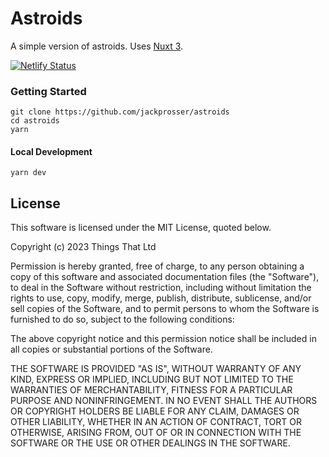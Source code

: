 # Astroids

A simple version of astroids. Uses [Nuxt 3](https://nuxt.com/docs/getting-started/introduction).

[![Netlify Status](https://api.netlify.com/api/v1/badges/efd8ca04-b676-45f5-b055-61bae9170cac/deploy-status)](https://app.netlify.com/sites/simple-astroids/deploys)

### Getting Started
```
git clone https://github.com/jackprosser/astroids
cd astroids
yarn
```

#### Local Development
```
yarn dev
```

## License

This software is licensed under the MIT License, quoted below.

Copyright (c) 2023 Things That Ltd

Permission is hereby granted, free of charge, to any person obtaining a copy
of this software and associated documentation files (the "Software"), to deal
in the Software without restriction, including without limitation the rights
to use, copy, modify, merge, publish, distribute, sublicense, and/or sell
copies of the Software, and to permit persons to whom the Software is
furnished to do so, subject to the following conditions:

The above copyright notice and this permission notice shall be included in all
copies or substantial portions of the Software.

THE SOFTWARE IS PROVIDED "AS IS", WITHOUT WARRANTY OF ANY KIND, EXPRESS OR
IMPLIED, INCLUDING BUT NOT LIMITED TO THE WARRANTIES OF MERCHANTABILITY,
FITNESS FOR A PARTICULAR PURPOSE AND NONINFRINGEMENT. IN NO EVENT SHALL THE
AUTHORS OR COPYRIGHT HOLDERS BE LIABLE FOR ANY CLAIM, DAMAGES OR OTHER
LIABILITY, WHETHER IN AN ACTION OF CONTRACT, TORT OR OTHERWISE, ARISING FROM,
OUT OF OR IN CONNECTION WITH THE SOFTWARE OR THE USE OR OTHER DEALINGS IN THE
SOFTWARE.
